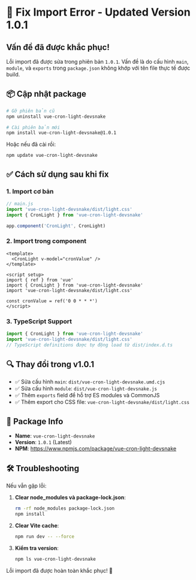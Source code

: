 # 🔧 Fix Import Error - Updated Version 1.0.1

## Vấn đề đã được khắc phục!

Lỗi import đã được sửa trong phiên bản `1.0.1`. Vấn đề là do cấu hình `main`, `module`, và `exports` trong `package.json` không khớp với tên file thực tế được build.

## 📦 Cập nhật package

```bash
# Gỡ phiên bản cũ
npm uninstall vue-cron-light-devsnake

# Cài phiên bản mới
npm install vue-cron-light-devsnake@1.0.1
```

Hoặc nếu đã cài rồi:

```bash
npm update vue-cron-light-devsnake
```

## ✅ Cách sử dụng sau khi fix

### 1. Import cơ bản

```js
// main.js
import 'vue-cron-light-devsnake/dist/light.css'
import { CronLight } from 'vue-cron-light-devsnake'

app.component('CronLight', CronLight)
```

### 2. Import trong component

```vue
<template>
  <CronLight v-model="cronValue" />
</template>

<script setup>
import { ref } from 'vue'
import { CronLight } from 'vue-cron-light-devsnake'
import 'vue-cron-light-devsnake/dist/light.css'

const cronValue = ref('0 0 * * *')
</script>
```

### 3. TypeScript Support

```ts
import { CronLight } from 'vue-cron-light-devsnake'
import 'vue-cron-light-devsnake/dist/light.css'
// TypeScript definitions được tự động load từ dist/index.d.ts
```

## 🔍 Thay đổi trong v1.0.1

- ✅ Sửa cấu hình `main`: `dist/vue-cron-light-devsnake.umd.cjs`
- ✅ Sửa cấu hình `module`: `dist/vue-cron-light-devsnake.js`
- ✅ Thêm `exports` field để hỗ trợ ES modules và CommonJS
- ✅ Thêm export cho CSS file: `vue-cron-light-devsnake/dist/light.css`

## 🚀 Package Info

- **Name**: `vue-cron-light-devsnake`
- **Version**: `1.0.1` (Latest)
- **NPM**: https://www.npmjs.com/package/vue-cron-light-devsnake

## 🛠️ Troubleshooting

Nếu vẫn gặp lỗi:

1. **Clear node_modules và package-lock.json**:
   ```bash
   rm -rf node_modules package-lock.json
   npm install
   ```

2. **Clear Vite cache**:
   ```bash
   npm run dev -- --force
   ```

3. **Kiểm tra version**:
   ```bash
   npm ls vue-cron-light-devsnake
   ```

Lỗi import đã được hoàn toàn khắc phục! 🎉
